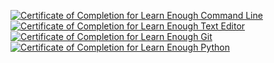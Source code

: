 <a href="https://www.learnenough.com/certificates/momosh"><img src="https://www.learnenough.com/certificates/momosh/command-line-tutorial.svg" alt="Certificate of Completion for Learn Enough Command Line"></a><a href="https://www.learnenough.com/certificates/momosh"><img src="https://www.learnenough.com/certificates/momosh/text-editor-tutorial.svg" alt="Certificate of Completion for Learn Enough Text Editor"></a><a href="https://www.learnenough.com/certificates/momosh"><img src="https://www.learnenough.com/certificates/momosh/git-tutorial.svg" alt="Certificate of Completion for Learn Enough Git"></a><a href="https://www.learnenough.com/certificates/momosh"><img src="https://www.learnenough.com/certificates/momosh/python-tutorial.svg" alt="Certificate of Completion for Learn Enough Python"></a>
